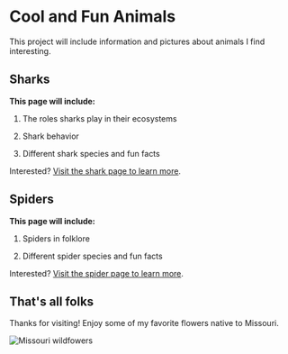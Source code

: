 # Cool and Fun Animals

This project will include information and pictures about animals I find interesting.

## Sharks

**This page will include:**

1. The roles sharks play in their ecosystems

2. Shark behavior

3. Different shark species and fun facts

Interested? [Visit the shark page to learn more](sharks.md).

## Spiders

**This page will include:**

1. Spiders in folklore

2. Different spider species and fun facts

Interested? [Visit the spider page to learn more](spiders.md).

<!-- | Page Name | Page description |
| :---: | :---: |
| [Sharks]() | Learn about different shark species, the role sharks play in their ecosystems, and shark behavior |
| [Spiders]() | Learn about spiders in folklore and different spider species | -->

## That's all folks

Thanks for visiting! Enjoy some of my favorite flowers native to Missouri.

![Missouri wildfowers](https://www.news-leader.com/gcdn/presto/2021/04/28/PSPR/bdfcc223-fabf-4380-b2f7-4e53bcb489ac-Purple_cone_wild_bergamot_royal_catchfly_false_sunflower_by_Scott_Woodbury.jpg?crop=3473,1954,x0,y377&width=3200&height=1801&format=pjpg&auto=webp "Missouri wildflowers")